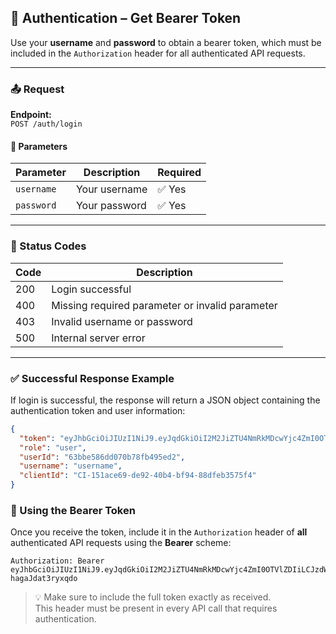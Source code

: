 ## 🔐 Authentication – Get Bearer Token

Use your **username** and **password** to obtain a bearer token, which must be included in the `Authorization` header for all authenticated API requests.

---

### 📤 Request

**Endpoint:**  
`POST /auth/login`

#### 🔹 Parameters

| Parameter | Description     | Required |
|-----------|-----------------|----------|
| `username` | Your username   | ✅ Yes   |
| `password` | Your password   | ✅ Yes   |

---

### 🧾 Status Codes

| Code | Description                                       |
|------|---------------------------------------------------|
| 200  | Login successful                                  |
| 400  | Missing required parameter or invalid parameter   |
| 403  | Invalid username or password                      |
| 500  | Internal server error                             |

---

### ✅ Successful Response Example

If login is successful, the response will return a JSON object containing the authentication token and user information:

```json
{
  "token": "eyJhbGciOiJIUzI1NiJ9.eyJqdGkiOiI2M2JiZTU4NmRkMDcwYjc4ZmI0OTVlZDIiLCJzdWIiOiJ1c2VyMSIsImF1ZCI6InVzZXIiLCJpc3MiOiJDSS0xNTFhY2U2OS1kZTkyLTQwYjQtYmY5NC04OGRmZWIzNTc1ZjQiLCJpYXQiOjE2ODQ3NDg0MTUsImV4cCI6MTY4NDgzNDgxNX0.CcNyo8Ug45dNLNZ0Q41wpPObrFI-hagaJdat3ryxqdo",
  "role": "user",
  "userId": "63bbe586dd070b78fb495ed2",
  "username": "username",
  "clientId": "CI-151ace69-de92-40b4-bf94-88dfeb3575f4"
}
```

### 🔐 Using the Bearer Token

Once you receive the token, include it in the `Authorization` header of **all** authenticated API requests using the **Bearer** scheme:


```
Authorization: Bearer eyJhbGciOiJIUzI1NiJ9.eyJqdGkiOiI2M2JiZTU4NmRkMDcwYjc4ZmI0OTVlZDIiLCJzdWIiOiJ1c2VyMSIsImF1ZCI6InVzZXIiLCJpc3MiOiJDSS0xNTFhY2U2OS1kZTkyLTQwYjQtYmY5NC04OGRmZWIzNTc1ZjQiLCJpYXQiOjE2ODQ3NDg0MTUsImV4cCI6MTY4NDgzNDgxNX0.CcNyo8Ug45dNLNZ0Q41wpPObrFI-hagaJdat3ryxqdo
```


> 💡 Make sure to include the full token exactly as received.  
> This header must be present in every API call that requires authentication.

